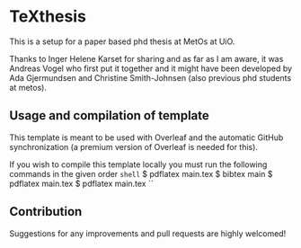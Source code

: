 # TeXthesis
This is a setup for a paper based phd thesis at MetOs at UiO.

Thanks to Inger Helene Karset for sharing and as far as I am aware, it was  Andreas Vogel  who first put it together and it might have been developed by Ada Gjermundsen and  Christine Smith-Johnsen (also previous phd students at metos).


## Usage and compilation of template
This template is meant to be used with Overleaf and the automatic GitHub synchronization (a premium version of Overleaf is needed for this).

If you wish to compile this template locally you must run the following commands in the given order
``shell``
$ pdflatex main.tex
$ bibtex main
$ pdflatex main.tex
$ pdflatex main.tex
``

## Contribution
Suggestions for any improvements and pull requests are highly welcomed!
